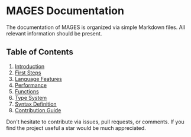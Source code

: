# MAGES Documentation

The documentation of MAGES is organized via simple Markdown files. All relevant information should be present.

## Table of Contents

1. [Introduction](introduction.md)
2. [First Steps](first-steps.md)
3. [Language Features](language.md)
4. [Performance](performance.md)
5. [Functions](functions.md)
6. [Type System](types.md)
7. [Syntax Definition](syntax.md)
8. [Contribution Guide](contributing.md)

Don't hesitate to contribute via issues, pull requests, or comments. If you find the project useful a star would be much appreciated.